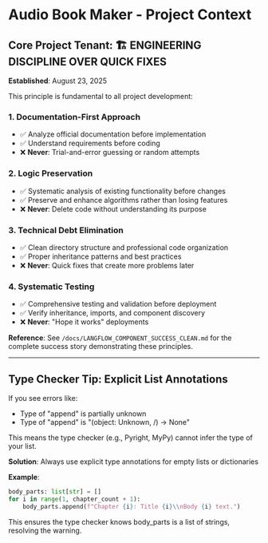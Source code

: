 # Audio Book Maker - Project Context

## Core Project Tenant: 🏗️ ENGINEERING DISCIPLINE OVER QUICK FIXES

**Established**: August 23, 2025

This principle is fundamental to all project development:

### 1. Documentation-First Approach

- ✅ Analyze official documentation before implementation
- ✅ Understand requirements before coding
- ❌ **Never**: Trial-and-error guessing or random attempts

### 2. Logic Preservation

- ✅ Systematic analysis of existing functionality before changes
- ✅ Preserve and enhance algorithms rather than losing features
- ❌ **Never**: Delete code without understanding its purpose

### 3. Technical Debt Elimination

- ✅ Clean directory structure and professional code organization
- ✅ Proper inheritance patterns and best practices
- ❌ **Never**: Quick fixes that create more problems later

### 4. Systematic Testing

- ✅ Comprehensive testing and validation before deployment
- ✅ Verify inheritance, imports, and component discovery
- ❌ **Never**: "Hope it works" deployments

**Reference**: See `/docs/LANGFLOW_COMPONENT_SUCCESS_CLEAN.md` for the complete success story demonstrating these principles.

______________________________________________________________________

## Type Checker Tip: Explicit List Annotations

If you see errors like:

- Type of "append" is partially unknown
- Type of "append" is "(object: Unknown, /) -> None"

This means the type checker (e.g., Pyright, MyPy) cannot infer the type of your list.

**Solution**: Always use explicit type annotations for empty lists or dictionaries

**Example**:

```python
body_parts: list[str] = []
for i in range(1, chapter_count + 1):
    body_parts.append(f"Chapter {i}: Title {i}\\nBody {i} text.")
```

This ensures the type checker knows body_parts is a list of strings, resolving the warning.
